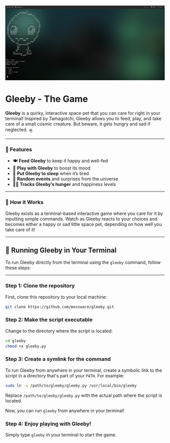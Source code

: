<p align="center">
  <img src="gleeby_image.png" alt="Gleeby Game"/>
</p>

# **Gleeby - The Game**

**Gleeby** is a quirky, interactive space pet that you can care for right in your terminal! Inspired by Tamagotchi, Gleeby allows you to feed, play, and take care of a small cosmic creature. But beware, it gets hungry and sad if neglected. 🛸

---

### 🌟 **Features**
- 🍽️ **Feed Gleeby** to keep it happy and well-fed
- 🎲 **Play with Gleeby** to boost its mood
- 🛌 **Put Gleeby to sleep** when it’s tired
- 🌌 **Random events** and surprises from the universe
- 🧑‍🚀 **Tracks Gleeby’s hunger** and happiness levels

---

### 🤖 **How it Works**
Gleeby exists as a terminal-based interactive game where you care for it by inputting simple commands. Watch as Gleeby reacts to your choices and becomes either a happy or sad little space pet, depending on how well you take care of it!

---

## 🚀 **Running Gleeby in Your Terminal**

To run Gleeby directly from the terminal using the `gleeby` command, follow these steps:

---


### Step 1: Clone the repository
First, clone this repository to your local machine:
```bash
git clone https://github.com/mossware/gleeby.git
```

### Step 2: Make the script executable
Change to the directory where the script is located:
```bash
cd gleeby
chmod +x gleeby.py
```
### Step 3: Create a symlink for the command
To run Gleeby from anywhere in your terminal, create a symbolic link to the script in a directory that's part of your `PATH`. For example:
```bash
sudo ln -s /path/to/gleeby/gleeby.py /usr/local/bin/gleeby
```
Replace `/path/to/gleeby/gleeby.py` with the actual path where the script is located.

Now, you can run `gleeby` from anywhere in your terminal!

### Step 4: Enjoy playing with Gleeby!
Simply type `gleeby` in your terminal to start the game.
